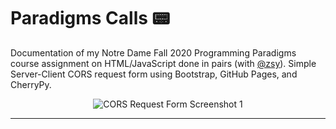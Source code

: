 # Paradigms Calls :pager:
Documentation of my Notre Dame Fall 2020 Programming Paradigms course assignment on HTML/JavaScript done in pairs (with [@zsy](https://github.com/zacharysy)).
Simple Server-Client CORS request form using Bootstrap, GitHub Pages, and CherryPy.

<p align="center">
  <img src="https://user-images.githubusercontent.com/50670255/97201630-09f5e380-1789-11eb-8ce7-7dfa8ffb79f9.png" alt="CORS Request Form Screenshot 1"/>
</p>

---
